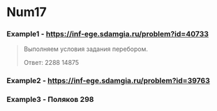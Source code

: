 # Num17
### Example1 - https://inf-ege.sdamgia.ru/problem?id=40733
> Выполняем условия задания перебором.
> 
> Ответ: 2288 14875

### Example2 - https://inf-ege.sdamgia.ru/problem?id=39763

### Example3 - Поляков 298